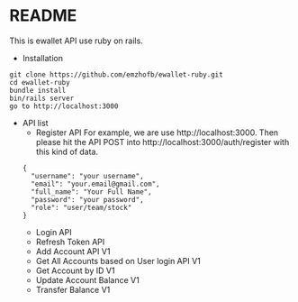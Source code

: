 # README

This is ewallet API use ruby on rails.

* Installation
```
git clone https://github.com/emzhofb/ewallet-ruby.git
cd ewallet-ruby
bundle install
bin/rails server
go to http://localhost:3000
```

* API list
  - Register API
  For example, we are use http://localhost:3000. Then please hit the API POST into http://localhost:3000/auth/register with this kind of data.
  ```
  {
    "username": "your username",
    "email": "your.email@gmail.com",
    "full_name": "Your Full Name",
    "password": "your password",
    "role": "user/team/stock"
  }
  ```
  - Login API
  - Refresh Token API
  - Add Account API V1
  - Get All Accounts based on User login API V1
  - Get Account by ID V1
  - Update Account Balance V1
  - Transfer Balance V1
